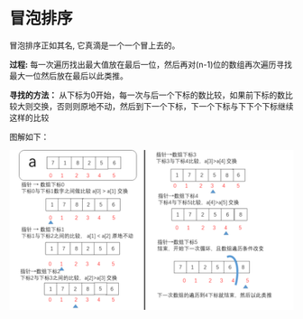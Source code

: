 # 冒泡排序

冒泡排序正如其名, 它真滴是一个一个冒上去的。

**过程:** 每一次遍历找出最大值放在最后一位，然后再对(n-1)位的数组再次遍历寻找最大一位然后放在最后以此类推。

**寻找的方法：** 从下标为0开始，每一次与后一个下标的数比较，如果前下标的数比较大则交换，否则则原地不动，然后到下一个下标，下一个下标与下下个下标继续这样的比较

图解如下：

![page](./page.png)